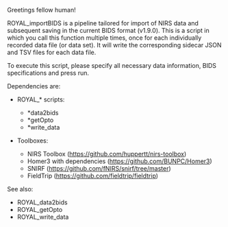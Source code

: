  Greetings fellow human!

   ROYAL_importBIDS is a pipeline tailored for import of NIRS data and
   subsequent saving in the current BIDS format (v1.9.0). This is a script
   in which you call this function multiple times, once for each
   individually recorded data file (or data set). It will write the
   corresponding sidecar JSON and TSV files for each data file.

   To execute this script, please specify all necessary data information,
   BIDS specifications and press run.


   Dependencies are:

   - ROYAL_* scripts:
       - *data2bids
       - *getOpto
       - *write_data

   - Toolboxes:
       - NIRS Toolbox (https://github.com/huppertt/nirs-toolbox)
       - Homer3 with dependencies (https://github.com/BUNPC/Homer3) 
       - SNIRF (https://github.com/fNIRS/snirf/tree/master) 
       - FieldTrip (https://github.com/fieldtrip/fieldtrip)

   See also:
   - ROYAL_data2bids
   - ROYAL_getOpto
   - ROYAL_write_data
